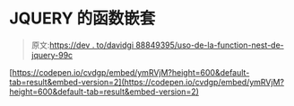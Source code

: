 # JQUERY 的函数嵌套

> 原文:[https://dev . to/davidgi 88849395/uso-de-la-function-nest-de-jquery-99c](https://dev.to/davidgi88849395/uso-de-la-funcion-nest-de-jquery-99c)

[https://codepen.io/cvdgp/embed/ymRVjM?height=600&default-tab=result&embed-version=2](https://codepen.io/cvdgp/embed/ymRVjM?height=600&default-tab=result&embed-version=2)